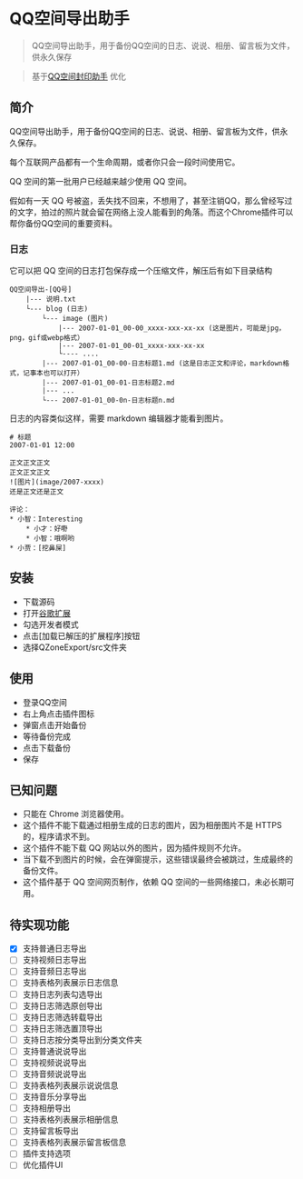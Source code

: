 # QQ空间导出助手

> QQ空间导出助手，用于备份QQ空间的日志、说说、相册、留言板为文件，供永久保存

> 基于[QQ空间封印助手](https://github.com/littletool/qzone-backup) 优化

## 简介

QQ空间导出助手，用于备份QQ空间的日志、说说、相册、留言板为文件，供永久保存。

每个互联网产品都有一个生命周期，或者你只会一段时间使用它。

QQ 空间的第一批用户已经越来越少使用 QQ 空间。

假如有一天 QQ 号被盗，丢失找不回来，不想用了，甚至注销QQ，那么曾经写过的文字，拍过的照片就会留在网络上没人能看到的角落。而这个Chrome插件可以帮你备份QQ空间的重要资料。

### 日志
它可以把 QQ 空间的日志打包保存成一个压缩文件，解压后有如下目录结构    

    QQ空间导出-[QQ号]
        |--- 说明.txt
        └--- blog (日志)
            └--- image (图片)
                |--- 2007-01-01_00-00_xxxx-xxx-xx-xx (这是图片，可能是jpg，png，gif或webp格式）
                |--- 2007-01-01_00-01_xxxx-xxx-xx-xx
                └---- ....
            |--- 2007-01-01_00-00-日志标题1.md (这是日志正文和评论，markdown格式，记事本也可以打开）
            |--- 2007-01-01_00-01-日志标题2.md 
            |--- ... 
            └--- 2007-01-01_00-0n-日志标题n.md
  
日志的内容类似这样，需要 markdown 编辑器才能看到图片。

    # 标题
    2007-01-01 12:00
    
    正文正文正文
    正文正文正文
    ![图片](image/2007-xxxx)
    还是正文还是正文
    
    评论：
    * 小智：Interesting
        * 小才：好嘢
        * 小智：哦啊哟
    * 小贾：[挖鼻屎]

## 安装
- 下载源码
- 打开[谷歌扩展](chrome://extensions/)
- 勾选开发者模式
- 点击[加载已解压的扩展程序]按钮
- 选择QZoneExport/src文件夹


## 使用
- 登录QQ空间
- 右上角点击插件图标
- 弹窗点击开始备份
- 等待备份完成
- 点击下载备份
- 保存

## 已知问题
- 只能在 Chrome 浏览器使用。
- 这个插件不能下载通过相册生成的日志的图片，因为相册图片不是 HTTPS 的，程序请求不到。
- 这个插件不能下载 QQ 网站以外的图片，因为插件规则不允许。
- 当下载不到图片的时候，会在弹窗提示，这些错误最终会被跳过，生成最终的备份文件。
- 这个插件基于 QQ 空间网页制作，依赖 QQ 空间的一些网络接口，未必长期可用。


## 待实现功能
- [x] 支持普通日志导出
- [ ] 支持视频日志导出
- [ ] 支持音频日志导出
- [ ] 支持表格列表展示日志信息
- [ ] 支持日志列表勾选导出
- [ ] 支持日志筛选原创导出
- [ ] 支持日志筛选转载导出
- [ ] 支持日志筛选置顶导出
- [ ] 支持日志按分类导出到分类文件夹
- [ ] 支持普通说说导出
- [ ] 支持视频说说导出
- [ ] 支持音频说说导出
- [ ] 支持表格列表展示说说信息
- [ ] 支持音乐分享导出
- [ ] 支持相册导出
- [ ] 支持表格列表展示相册信息
- [ ] 支持留言板导出
- [ ] 支持表格列表展示留言板信息
- [ ] 插件支持选项
- [ ] 优化插件UI
